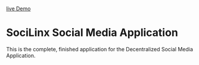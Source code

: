 [live Demo](https://socialmedia-app-plum.vercel.app/)

# SociLinx Social Media Application

This is the complete, finished application for the Decentralized Social Media Application.
